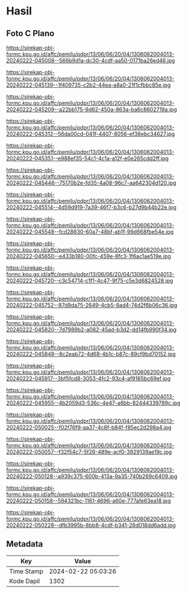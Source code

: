 # Hasil

## Foto C Plano

https://sirekap-obj-formc.kpu.go.id/affc/pemilu/pdpr/13/06/06/20/04/1306062004013-20240222-045008--566b9d1a-dc30-4cdf-aa50-0171ba26ed46.jpg

https://sirekap-obj-formc.kpu.go.id/affc/pemilu/pdpr/13/06/06/20/04/1306062004013-20240222-045139--1f409735-c2b2-44ea-a8a0-21f1cfbbc85e.jpg

https://sirekap-obj-formc.kpu.go.id/affc/pemilu/pdpr/13/06/06/20/04/1306062004013-20240222-045209--a22bb175-9d62-450a-863a-ba6c8602719a.jpg

https://sirekap-obj-formc.kpu.go.id/affc/pemilu/pdpr/13/06/06/20/04/1306062004013-20240222-045312--56da00cd-041f-4407-8056-ef38ebc34627.jpg

https://sirekap-obj-formc.kpu.go.id/affc/pemilu/pdpr/13/06/06/20/04/1306062004013-20240222-045351--e988ef35-54c1-4c1a-a12f-e0e265cdd2ff.jpg

https://sirekap-obj-formc.kpu.go.id/affc/pemilu/pdpr/13/06/06/20/04/1306062004013-20240222-045446--75170b2e-fd35-4a08-96c7-aa642304d120.jpg

https://sirekap-obj-formc.kpu.go.id/affc/pemilu/pdpr/13/06/06/20/04/1306062004013-20240222-045514--4d59d919-7a39-46f7-b3c6-b27d9b44b22e.jpg

https://sirekap-obj-formc.kpu.go.id/affc/pemilu/pdpr/13/06/06/20/04/1306062004013-20240222-045548--fcd28630-60a7-48bf-ab1f-99d668fbe54e.jpg

https://sirekap-obj-formc.kpu.go.id/affc/pemilu/pdpr/13/06/06/20/04/1306062004013-20240222-045650--e433b180-00fc-459e-8fc3-1f6ac1ae519e.jpg

https://sirekap-obj-formc.kpu.go.id/affc/pemilu/pdpr/13/06/06/20/04/1306062004013-20240222-045720--c3c54714-c1f1-4c47-9f75-c5e3d6824528.jpg

https://sirekap-obj-formc.kpu.go.id/affc/pemilu/pdpr/13/06/06/20/04/1306062004013-20240222-045752--87d9da75-2649-4cb5-8ad4-74d2f6b06c36.jpg

https://sirekap-obj-formc.kpu.go.id/affc/pemilu/pdpr/13/06/06/20/04/1306062004013-20240222-045820--7d7989b2-a082-45ad-b3d2-dd14fb990f34.jpg

https://sirekap-obj-formc.kpu.go.id/affc/pemilu/pdpr/13/06/06/20/04/1306062004013-20240222-045848--8c2eab72-4d68-4b1c-b87c-89cf9bd70152.jpg

https://sirekap-obj-formc.kpu.go.id/affc/pemilu/pdpr/13/06/06/20/04/1306062004013-20240222-045917--3bf5fcd8-3053-4fc2-93c4-af9165bc69ef.jpg

https://sirekap-obj-formc.kpu.go.id/affc/pemilu/pdpr/13/06/06/20/04/1306062004013-20240222-045955--4b2059d3-536c-4e47-a6bb-82444339789c.jpg

https://sirekap-obj-formc.kpu.go.id/affc/pemilu/pdpr/13/06/06/20/04/1306062004013-20240222-050025--f02f76f9-aa37-4c8f-b84f-f85ec2d298a4.jpg

https://sirekap-obj-formc.kpu.go.id/affc/pemilu/pdpr/13/06/06/20/04/1306062004013-20240222-050057--f32f54c7-5f26-489e-acf0-3929139ae19c.jpg

https://sirekap-obj-formc.kpu.go.id/affc/pemilu/pdpr/13/06/06/20/04/1306062004013-20240222-050128--a939c375-600b-413a-9a35-740b269c6409.jpg

https://sirekap-obj-formc.kpu.go.id/affc/pemilu/pdpr/13/06/06/20/04/1306062004013-20240222-050158--594321bc-1161-4696-a60e-777afe63ea18.jpg

https://sirekap-obj-formc.kpu.go.id/affc/pemilu/pdpr/13/06/06/20/04/1306062004013-20240222-050228--dfb3995b-8bb8-4cdf-b341-28d018dd6add.jpg


## Metadata

| Key        | Value               |
| ---------- | ------------------- |
| Time Stamp | 2024-02-22 05:03:26 |
| Kode Dapil | 1302                |



